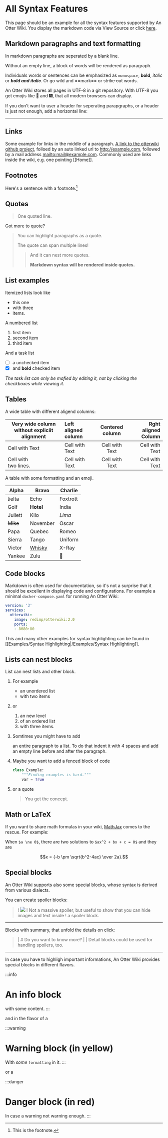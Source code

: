 # All Syntax Features

This page should be an example for all the syntax features supported 
by An Otter Wiki. You display the markdown code via 
<span class="help-button"><span class="btn btn-square btn-sm">
<i class="fas fa-ellipsis-v"></i></span> <i class="fas fa-caret-right"></i>
<span class="btn btn-square btn-sm"><i class="fab fa-markdown"></i></span>
View Source</span> or click [here](/Examples/All%20Syntax%20Features/source).

## Markdown paragraphs and text formatting

In markdown paragraphs are seperated by a blank line.

Without an empty
line, a block of
words will be rendered
as paragraph.

Individuals words or sentences can be emphasized as `monospace`, **bold**, _italic_ or **_bold and italic_**. Or go wild and ==mark== or ~~strike out~~ words.

An Otter Wiki stores all pages in UTF-8 in a git repository. With UTF-8 you get emojis
like 🥳 and 🎆, that all modern browsers can display.

If you don't want to user a header for seperating parapgraphs, or a header is just not enough, add a horizontal line:

---

## Links

Some example for links in the middle of a paragraph. [A link to the otterwiki github project](https://github.com/redimp/otterwiki), folloed by an auto linked url to http://example.com, followed by a mail address <mailto:mail@example.com>. Commonly 
used are links inside the wiki, e.g. one pointing [[Home]].

## Footnotes

Here's a sentence with a footnote.[^1]

[^1]: This is the footnote.

## Quotes

> One quoted line.

Got more to quote?

> You can highlight paragraphs as a quote.
> 
> The quote can span multiple lines!
>> And it can nest more quotes.
>> 
>> **Markdown syntax will be rendered inside quotes.**

## List examples

Itemized lists look like

* this one
* with three
* items.

A numbered list

1. first item
2. second item
3. third item

And a task list

- [ ] a unchecked item
- [x] and **bold** checked item

*The task list can only be mofied by editing it, not by clicking the checkboxes while viewing it.*

## Tables

A wide table with different aligend columns:

| Very wide column without expliciit alignment | Left aligned column | Centered column | Rght aligned Column |
| -------------------------------------------- |:------------------- |:---------------:| -------------------:|
| Cell with Text                               | Cell with Text      |  Cell with Text |      Cell with Text |
| Cell with <br> two lines.                    | Cell with Text      |  Cell with Text |      Cell with Text |


A table with some formatting and an emoji.

| Alpha    | Bravo             | Charlie  |
| -------- | ----------------- | -------- |
| `D`elta  | Echo              | Foxtrott |
| Golf     | **Hotel**         | India    |
| Juliett  | Kilo              | _Lima_   |
| ~~Mike~~ | November          | Oscar    |
| Papa     | Quebec            | Romeo    |
| Sierra   | Tango             | Uniform  |
| Victor   | [Whisky](#tables) | X-Ray    |
| Yankee   | Zulu              | 🦦       |


## Code blocks

Markdown is often used for documentation, so it's not a
surprise that it should be excellent in displaying code and configurations.
For example a minimal `docker-compose.yaml` for running An Otter Wiki:

```yaml
version: '3'
services:
  otterwiki:
    image: redimp/otterwiki:2.0
    ports:
    - 8080:80
```

This and many other examples for syntax highlighting can be found in [[Examples/Syntax Highlighting|/Examples/Syntax Highlighting]].

## Lists can nest blocks

List can nest lists and other block.

1. For example
    * an unordered list
    * with two items
2. or
    1. an new level
    2. of an ordered list
    3. with three items.
3. Somtimes you might have to add

	an entire paragraph to a list. To do that indent it with 
    4 spaces and add an empty line before and after the paragraph.

5. Maybe you want to add a fenced block of code

    ```python
	class Example:
        """Finding examples is hard."""
        var = True
    ```
4. or a quote

    > You get the concept.

## Math or LaTeX

If you want to share math formulas in your wiki, [MathJax](https://www.mathjax.org/) comes to the rescue. For example:

When `$a \ne 0$`, there are two solutions to `$ax^2 + bx + c = 0$` and they are
```math
x = {-b \pm \sqrt{b^2-4ac} \over 2a}.
```

## Special blocks

An Otter Wiki supports also some special blocks, whose syntax is derived
from various dialects.

You can create spoiler blocks:

>! ![](/static/img/otterhead-100.png)
>! Not a massive spoiler, but useful to show that you can hide images and text inside
>! a spoiler block.

---

Blocks with summary, that unfold the details on click:

>| # Do you want to know more?
>| 
>| Detail blocks could be used for handling spoilers, too.

---

In case you have to highligh important informations,
An Otter Wiki provides special blocks in different flavors.

:::info
# An info block

with some content.
:::

and in the flavor of a 

:::warning 
# Warning block (in yellow)

With _some_ `formatting` in it.
:::

or a

:::danger 
# Danger block (in red)

In case a warning not warning enough.
:::
